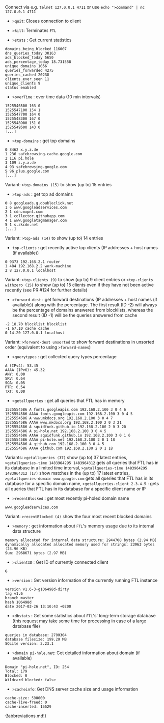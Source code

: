 Connect via e.g. `telnet 127.0.0.1 4711` or use `echo ">command" | nc 127.0.0.1 4711`

- `>quit`: Closes connection to client

- `>kill`: Terminates `FTL`

- `>stats` : Get current statistics
 ```
 domains_being_blocked 116007
 dns_queries_today 30163
 ads_blocked_today 5650
 ads_percentage_today 18.731558
 unique_domains 1056
 queries_forwarded 4275
 queries_cached 20238
 clients_ever_seen 11
 unique_clients 9
 status enabled
 ```

- `>overTime` : over time data (10 min intervals)
 ```
 1525546500 163 0
 1525547100 154 1
 1525547700 164 0
 1525548300 167 0
 1525548900 151 0
 1525549500 143 0
 [...]
 ```

- `>top-domains` : get top domains
 ```
 0 8462 x.y.z.de
 1 236 safebrowsing-cache.google.com
 2 116 pi.hole
 3 109 z.y.x.de
 4 93 safebrowsing.google.com
 5 96 plus.google.com
 [...]
 ```
 Variant: `>top-domains (15)` to show (up to) 15 entries

- `>top-ads` : get top ad domains
 ```
 0 8 googleads.g.doubleclick.net
 1 6 www.googleadservices.com
 2 1 cdn.mxpnl.com
 3 1 collector.githubapp.com
 4 1 www.googletagmanager.com
 5 1 s.zkcdn.net
 [...]
 ```
 Variant: `>top-ads (14)` to show (up to) 14 entries

- `top-clients` : get recently active top clients (IP addresses + host names (if available))
 ```
 0 9373 192.168.2.1 router
 1 484 192.168.2.2 work-machine
 2 8 127.0.0.1 localhost
 ```
 Variant: `>top-clients (9)` to show (up to) 9 client entries or `>top-clients withzero (15)` to show (up to) 15 clients even if they have not been active recently (see PR #124 for further details)

- `>forward-dest` : get forward destinations (IP addresses + host names (if available)) along with the percentage. The first result (ID -2) will always be the percentage of domains answered from blocklists, whereas the second result (ID -1) will be the queries answered from cache
 ```
 -2 18.70 blocklist blocklist
 -1 67.10 cache cache
 0 14.20 127.0.0.1 localhost
 ```
 Variant: `>forward-dest unsorted` to show forward destinations in unsorted order (equivalent to using `>forward-names`)

- `>querytypes` : get collected query types percentage
 ```
 A (IPv4): 53.45
 AAAA (IPv6): 45.32
 ANY: 0.00
 SRV: 0.64
 SOA: 0.05
 PTR: 0.54
 TXT: 0.00
 ```

- `>getallqueries` : get all queries that FTL has in memory
 ```
 1525554586 A fonts.googleapis.com 192.168.2.100 3 0 4 6
 1525554586 AAAA fonts.googleapis.com 192.168.2.100 3 0 4 5
 1525554586 A www.mkdocs.org 192.168.2.100 3 0 4 7
 1525554586 AAAA www.mkdocs.org 192.168.2.100 2 0 3 21
 1525554586 A squidfunk.github.io 192.168.2.100 2 0 3 20
 1525554586 A pi-hole.net 192.168.2.100 3 0 4 5
 1525554586 AAAA squidfunk.github.io 192.168.2.100 3 0 1 6
 1525554586 AAAA pi-hole.net 192.168.2.100 2 0 1 18
 1525554586 A github.com 192.168.2.100 3 0 4 5
 1525554586 AAAA github.com 192.168.2.100 2 0 1 18
 ```
 Variants: `>getallqueries (37)` show (up to) 37 latest entries, `>getallqueries-time 1483964295 1483964312` gets all queries that FTL has in its database in a limited time interval, `>getallqueries-time 1483964295 1483964312 (17)` show matches in the (up to) 17 latest entries, `>getallqueries-domain www.google.com` gets all queries that FTL has in its database for a specific domain name, `>getallqueries-client 2.3.4.5` : gets all queries that FTL has in its database for a specific client name *or* IP

- `>recentBlocked` : get most recently pi-holed domain name
 ```
 www.googleadservices.com
 ```
 Variant: `>recentBlocked (4)` show the four most recent blocked domains

- `>memory` : get information about `FTL`'s memory usage due to its internal data structure
 ```
 memory allocated for internal data structure: 2944708 bytes (2.94 MB)
 dynamically allocated allocated memory used for strings: 23963 bytes (23.96 KB)
 Sum: 2968671 bytes (2.97 MB)
 ```

- `>clientID` : Get ID of currently connected client
 ```
 6
 ```

- `>version` : Get version information of the currently running FTL instance
 ```
 version v1.6-3-g106498d-dirty
 tag v1.6
 branch master
 hash 106498d
 date 2017-03-26 13:10:43 +0200
 ```

- `>dbstats` : Get some statistics about `FTL`'s' long-term storage database (this request may take some time for processing in case of a large database file)
 ```
 queries in database: 2700304
 database filesize: 199.20 MB
 SQLite version: 3.23.1
 ```

- `>domain pi-hole.net`: Get detailed information about domain (if available)
 ```
 Domain "pi-hole.net", ID: 254
 Total: 179
 Blocked: 0
 Wildcard blocked: false
 ```

 - `>cacheinfo`: Get DNS server cache size and usage information
 ```
 cache-size: 500000
 cache-live-freed: 0
 cache-inserted: 15529
 ```

{!abbreviations.md!}
